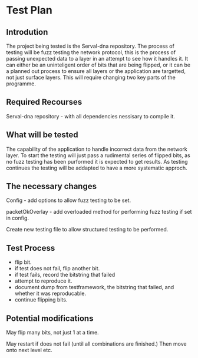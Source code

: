 Test Plan
=========

Introdution
-----------
The project being tested is the Serval-dna repository.
The process of testing will be fuzz testing the network protocol,
this is the process of passing unexpected data to a layer in an attempt to see how it handles it.
It can either be an uninteligent order of bits that are being flipped,
or it can be a planned out process to ensure all layers or the application are targetted, not just surface layers.
This will require changing two key parts of the programme.

Required Recourses
------------------
Serval-dna repository - with all dependencies nessisary to compile it.

What will be tested
-------------------
The capability of the application to handle incorrect data from the network layer.
To start the testing will just pass a rudimental series of flipped bits, 
as no fuzz testing has been purformed it is expected to get results.
As testing continues the testing will be addapted to have a more systematic approch.

The necessary changes
---------------------
Config - add options to allow fuzz testing to be set.

packetOkOverlay - add overloaded method for performing fuzz testing if set in config.

Create new testing file to allow structured testing to be performed.

Test Process
------------
- flip bit.
- if test does not fail, flip another bit.
- if test fails, record the bitstring that failed
- attempt to reproduce it.
- document dump from testframework, the bitstring that failed, and whether it was reproducable.
- continue flipping bits.

Potential modifications
-----------------------
May flip many bits, not just 1 at a time.

May restart if does not fail (until all combinations are finished.)
  Then move onto next level etc.
